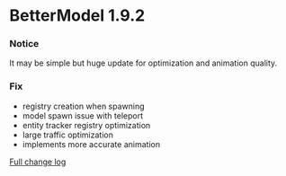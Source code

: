 # BetterModel 1.9.2

### Notice
It may be simple but huge update for optimization and animation quality.

### Fix
- registry creation when spawning
- model spawn issue with teleport
- entity tracker registry optimization
- large traffic optimization
- implements more accurate animation

[Full change log](https://github.com/toxicity188/BetterModel/compare/1.9.1...1.9.2)